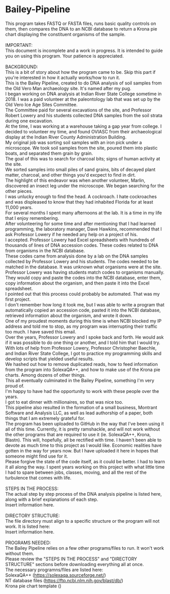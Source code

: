 # Bailey-Pipeline
This program takes FASTQ or FASTA files, runs basic quality controls on them, then compares the DNA to an NCBI database to return a Krona pie chart displaying the constituent organisms of the sample. <br>
<br>
IMPORTANT: <br>
This document is incomplete and a work in progress. It is intended to guide you on using this program. Your patience is appreciated. <br>
<br>
BACKGROUND: <br>
This is a bit of story about how the program came to be. Skip this part if you're interested in how it actually works/how to run it. <br>
This is the Bailey Pipeline, created to do DNA analysis of soil samples from the Old Vero Man archaeology site. It's named after my pug. <br>
I began working on DNA analysis at Indian River State College sometime in 2018. I was a paid volunteer at the paleontology lab that was set up by the Old Vero Ice Age Sites Committee. <br>
The Committee paid for several excavations of the site, and Professor Robert Lowery and his students collected DNA samples from the soil strata during one excavation. <br>
At the time, I was working at a warehouse taking a gap year from college. I decided to volunteer my time, and found OVIASC from their archaeological display at the Indian River County Administration Building. <br>
My original job was sorting soil samples with an iron pick under a microscope. We took soil samples from the site, poured them into plastic boats, and separated them grain by grain. <br>
The goal of this was to search for charcoal bits; signs of human activity at the site. <br>
We sorted samples into small piles of sand grains, bits of decayed plant matter, charcoal, and other things you'd excpect to find in dirt. <br>
The highlight of this endeavor was when another volunteer, Marlin, discovered an insect leg under the microscope. We began searching for the other pieces. <br>
I was unlucky enough to find the head. A cockroach. I hate cockroaches and was displeased to know that they had inhabited Florida for at least 11,000 years. <br>
For several months I spent many afternoons at the lab. It is a time in my life that I enjoy remembering. <br>
After volunteering for some time and after mentioning that I had learned programming, the laboratory manager, Dave Hawkins, recommended that I ask Professor Lowery if he needed any help on a project of his. <br>
I accepted. Professor Lowery had Excel spreadsheets with hundreds of thousands of lines of DNA accession codes. These codes related to DNA from organisms in the NCBI database. <br>
These codes came from analysis done by a lab on the DNA samples collected by Professor Lowery and his students. The codes needed to be matched in the database. It was unknown what organisms were at the site. <br>
Professor Lowery was having students match codes to organisms manually. <br>
They would copy and paste the codes into the NCBI database, enter them, copy information about the organism, and then paste it into the Excel spreadsheet. <br>
I pointed out that this process could probably be automated. That was my first project. <br>
I don't remember how long it took me, but I was able to write a program that automatically copied an accession code, pasted it into the NCBI database, retrieved information about the organism, and wrote it down. <br>
One of my proudest moments during this time is when NCBI blocked my IP address and told me to stop, as my program was interrupting their traffic too much. I have saved this email. <br>
Over the years, Professor Lowery and I spoke back and forth. He would ask if it was possible to do one thing or another, and I told him that I would try. <br>
With lots of help from Professor Lowery, Professor Christopher Baechle, and Indian River State College, I got to practice my programming skills and develop scripts that yielded useful results. <br>
We hashed out how to remove duplicated reads, how to feed information from the program into SolexaQA++, and how to make use of the Krona pie charts. Among dozens of other things. <br>
This all eventually culminated in the Bailey Pipeline, something I'm very proud of. <br>
I'm happy to have had the opportunity to work with these people over the years. <br>
I got to eat dinner with millionaires, so that was nice too. <br>
This pipeline also resulted in the formation of a small business, Montrant Software and Analysis LLC, as well as lead authorship of a paper, both things that I am extremely grateful for. <br>
The program has been uploaded to GitHub in the way that I've been using it all of this time. Currently, it is pretty ramshackle, and will not work without the other programs that are required to use it (ie. SolexaQA++, Krona, Blastn). This will, hopefully, all be rectified with time. I haven't been able to devote as much time to this project as I would like. Economic realities have gotten in the way for years now. But I have uploaded it here in hopes that someone might find use for it. <br>
Please forgive the state of the code itself, as it could be better. I had to learn it all along the way. I spent years working on this project with what little time I had to spare between jobs, classes, moving, and all the rest of the turbulence that comes with life. <br>
<br>
STEPS IN THE PROCESS: <br>
The actual step by step process of the DNA analysis pipeline is listed here, along with a brief explanations of each step. <br>
Insert information here. <br>
<br>
DIRECTORY STRUCTURE: <br>
The file directory must align to a specific structure or the program will not work. It is listed here: <br>
Insert information here. <br>
<br>
PROGRAMS NEEDED: <br>
The Bailey Pipeline relies on a few other programs/files to run. It won't work without them. <br>
Please review the "STEPS IN THE PROCESS" and "DIRECTORY STRUCTURE" sections before downloading everything all at once. <br>
The necessary programns/files are listed here:<br>
SolexaQA++ (https://solexaqa.sourceforge.net/) <br>
NT database files (https://ftp.ncbi.nlm.nih.gov/blast/db/) <br>
Krona pie chart template () <br>
<br>
